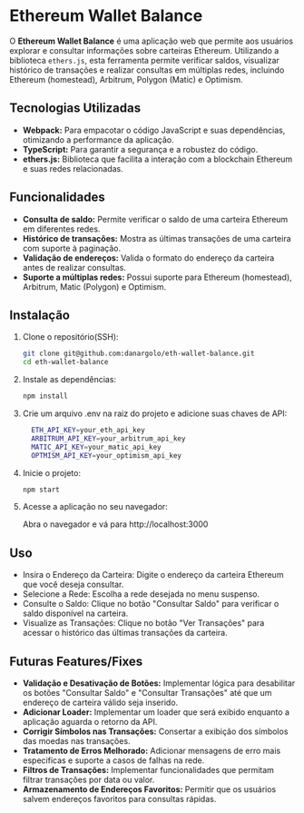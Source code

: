 # Ethereum Wallet Balance

O **Ethereum Wallet Balance** é uma aplicação web que permite aos usuários explorar e consultar informações sobre carteiras Ethereum. Utilizando a biblioteca `ethers.js`, esta ferramenta permite verificar saldos, visualizar histórico de transações e realizar consultas em múltiplas redes, incluindo Ethereum (homestead), Arbitrum, Polygon (Matic) e Optimism.

## Tecnologias Utilizadas

- **Webpack:** Para empacotar o código JavaScript e suas dependências, otimizando a performance da aplicação.
- **TypeScript:** Para garantir a segurança e a robustez do código.
- **ethers.js:** Biblioteca que facilita a interação com a blockchain Ethereum e suas redes relacionadas.

## Funcionalidades

- **Consulta de saldo:** Permite verificar o saldo de uma carteira Ethereum em diferentes redes.
- **Histórico de transações:** Mostra as últimas transações de uma carteira com suporte à paginação.
- **Validação de endereços:** Valida o formato do endereço da carteira antes de realizar consultas.
- **Suporte a múltiplas redes:** Possui suporte para Ethereum (homestead), Arbitrum, Matic (Polygon) e Optimism.

## Instalação

1. Clone o repositório(SSH):
   ```bash
   git clone git@github.com:danargolo/eth-wallet-balance.git
   cd eth-wallet-balance
   ```
2. Instale as dependências: 
    ```bash
    npm install
    ```

3. Crie um arquivo .env na raiz do projeto e adicione suas chaves de API:
    ```bash
      ETH_API_KEY=your_eth_api_key
      ARBITRUM_API_KEY=your_arbitrum_api_key
      MATIC_API_KEY=your_matic_api_key
      OPTMISM_API_KEY=your_optimism_api_key
    ```
4. Inicie o projeto:
    ```bash
    npm start
    ```
5. Acesse a aplicação no seu navegador:

    Abra o navegador e vá para http://localhost:3000

## Uso
- Insira o Endereço da Carteira: Digite o endereço da carteira Ethereum que você deseja consultar.
- Selecione a Rede: Escolha a rede desejada no menu suspenso.
- Consulte o Saldo: Clique no botão "Consultar Saldo" para verificar o saldo disponível na carteira.
- Visualize as Transações: Clique no botão "Ver Transações" para acessar o histórico das últimas transações da carteira.

## Futuras Features/Fixes
- **Validação e Desativação de Botões:** Implementar lógica para desabilitar os botões "Consultar Saldo" e "Consultar Transações" até que um endereço de carteira válido seja inserido.
- **Adicionar Loader:** Implementar um loader que será exibido enquanto a aplicação aguarda o retorno da API.
- **Corrigir Símbolos nas Transações:** Consertar a exibição dos símbolos das moedas nas transações.
- **Tratamento de Erros Melhorado:** Adicionar mensagens de erro mais especificas e suporte a casos de falhas na rede.
- **Filtros de Transações:** Implementar funcionalidades que permitam filtrar transações por data ou valor.
- **Armazenamento de Endereços Favoritos:** Permitir que os usuários salvem endereços favoritos para consultas rápidas.


